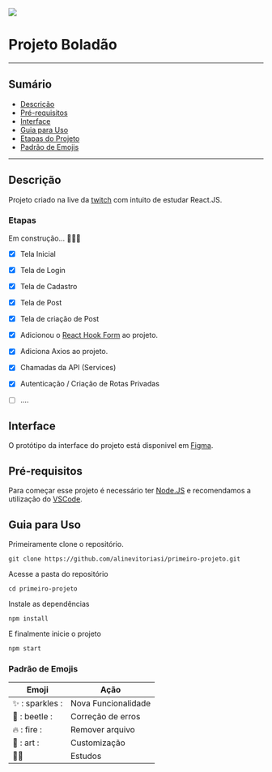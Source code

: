 ![](https://img.shields.io/twitch/status/alinepontocom?style=for-the-badge&)
  

# Projeto Boladão 

----
## Sumário
- [Descrição](#descrição)
- [Pré-requisitos](#pré-requisitos)
- [Interface](#interface)
- [Guia para Uso](#guia-para-uso)
- [Etapas do Projeto](#etapas)
- [Padrão de Emojis](#padrão-de-emojis)
----

## Descrição

Projeto criado na live da [twitch](twitch.tv/alinepontocom) com intuito de estudar React.JS.

### Etapas
Em construção... 🚧🚧🚧 

- [x] Tela Inicial
- [x] Tela de Login
- [x] Tela de Cadastro
- [x] Tela de Post
- [x] Tela de criação de Post
- [x] Adicionou o [React Hook Form](https://react-hook-form.com/) ao projeto.
- [x] Adiciona Axios ao projeto.
- [x] Chamadas da API (Services)
- [x] Autenticação / Criação de Rotas Privadas
- [ ] ....


## Interface
O protótipo da interface do projeto está disponivel em [Figma](https://www.figma.com/file/hg0M0UabAJTOnJglswht73/TCC?node-id=0%3A1).

## Pré-requisitos
Para começar esse projeto é necessário ter [Node.JS](https://nodejs.org/pt-br/) e recomendamos a utilização do [VSCode](https://code.visualstudio.com/download).

## Guia para Uso

Primeiramente clone o repositório.
```
git clone https://github.com/alinevitoriasi/primeiro-projeto.git
```
Acesse a pasta do repositório
```
cd primeiro-projeto
```
Instale as dependências
```
npm install
```
E finalmente inicie o projeto  
```
npm start
```

### Padrão de Emojis

| Emoji        | Ação         |
|--------------|--------------|
| ✨ : sparkles :| Nova Funcionalidade  |
| 🐞 : beetle :  | Correção de erros      |
|  🔥  : fire :   | Remover arquivo            |
  |🎨 : art :    | Customização          |
  |📝:pencil:  | Estudos          |



